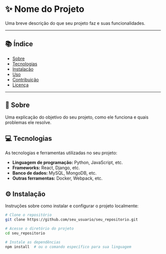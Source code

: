 # ✨ Nome do Projeto

Uma breve descrição do que seu projeto faz e suas funcionalidades.

---

## 📚 Índice

- [Sobre](#sobre)
- [Tecnologias](#tecnologias)
- [Instalação](#instalação)
- [Uso](#uso)
- [Contribuição](#contribuição)
- [Licença](#licença)

---

## 🧐 Sobre

Uma explicação do objetivo do seu projeto, como ele funciona e quais problemas ele resolve. 

## 💻 Tecnologias

As tecnologias e ferramentas utilizadas no seu projeto:

- **Linguagem de programação:** Python, JavaScript, etc.
- **Frameworks:** React, Django, etc.
- **Banco de dados:** MySQL, MongoDB, etc.
- **Outras ferramentas:** Docker, Webpack, etc.

## ⚙️ Instalação

Instruções sobre como instalar e configurar o projeto localmente:

```bash
# Clone o repositório
git clone https://github.com/seu_usuario/seu_repositorio.git

# Acesse o diretório do projeto
cd seu_repositorio

# Instale as dependências
npm install  # ou o comando específico para sua linguagem
